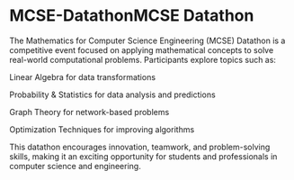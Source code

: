# MCSE-DatathonMCSE Datathon 
The Mathematics for Computer Science Engineering (MCSE) Datathon is a competitive event focused on applying mathematical concepts to solve real-world computational problems. Participants explore topics such as:

Linear Algebra for data transformations

Probability & Statistics for data analysis and predictions

Graph Theory for network-based problems

Optimization Techniques for improving algorithms

This datathon encourages innovation, teamwork, and problem-solving skills, making it an exciting opportunity for students and professionals in computer science and engineering.
